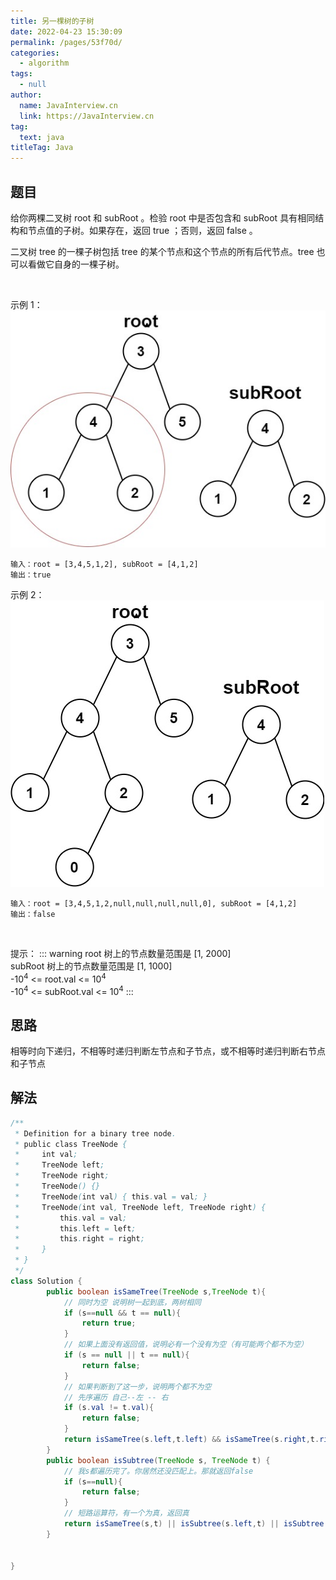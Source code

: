 ```yaml
---
title: 另一棵树的子树
date: 2022-04-23 15:30:09
permalink: /pages/53f70d/
categories: 
  - algorithm
tags: 
  - null
author: 
  name: JavaInterview.cn
  link: https://JavaInterview.cn
tag: 
  text: java
titleTag: Java
---
```



## 题目
给你两棵二叉树 root 和 subRoot 。检验 root 中是否包含和 subRoot 具有相同结构和节点值的子树。如果存在，返回 true ；否则，返回 false 。

二叉树 tree 的一棵子树包括 tree 的某个节点和这个节点的所有后代节点。tree 也可以看做它自身的一棵子树。

 

示例 1：
![](/media/pictures/leetcode/subtree1-tree.jpeg)

    输入：root = [3,4,5,1,2], subRoot = [4,1,2]
    输出：true

示例 2：
![](/media/pictures/leetcode/subtree2-tree.jpeg)

    输入：root = [3,4,5,1,2,null,null,null,null,0], subRoot = [4,1,2]
    输出：false
 

提示：
::: warning
root 树上的节点数量范围是 [1, 2000]\
subRoot 树上的节点数量范围是 [1, 1000]\
-10<sup>4</sup> <= root.val <= 10<sup>4</sup>\
-10<sup>4</sup> <= subRoot.val <= 10<sup>4</sup>
:::

## 思路
相等时向下递归，不相等时递归判断左节点和子节点，或不相等时递归判断右节点和子节点

## 解法
```java
/**
 * Definition for a binary tree node.
 * public class TreeNode {
 *     int val;
 *     TreeNode left;
 *     TreeNode right;
 *     TreeNode() {}
 *     TreeNode(int val) { this.val = val; }
 *     TreeNode(int val, TreeNode left, TreeNode right) {
 *         this.val = val;
 *         this.left = left;
 *         this.right = right;
 *     }
 * }
 */
class Solution {
        public boolean isSameTree(TreeNode s,TreeNode t){
            // 同时为空 说明树一起到底，两树相同
            if (s==null && t == null){
                return true;
            }
            // 如果上面没有返回值，说明必有一个没有为空（有可能两个都不为空）
            if (s == null || t == null){
                return false;
            }
            // 如果判断到了这一步，说明两个都不为空
            // 先序遍历 自己--左 -- 右
            if (s.val != t.val){
                return false;
            }
            return isSameTree(s.left,t.left) && isSameTree(s.right,t.right);
        }
        public boolean isSubtree(TreeNode s, TreeNode t) {
            // 我s都遍历完了。你居然还没匹配上。那就返回false
            if (s==null){
                return false;
            }
            // 短路运算符，有一个为真，返回真
            return isSameTree(s,t) || isSubtree(s.left,t) || isSubtree(s.right,t);
        }

    
}
```